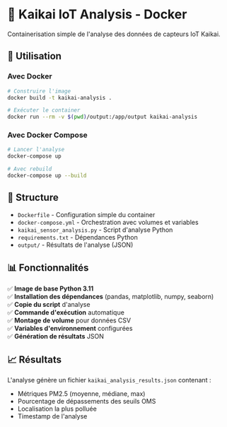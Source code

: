 # 🐳 Kaikai IoT Analysis - Docker

Containerisation simple de l'analyse des données de capteurs IoT Kaikai.

## 🚀 Utilisation

### Avec Docker
```bash
# Construire l'image
docker build -t kaikai-analysis .

# Exécuter le container
docker run --rm -v $(pwd)/output:/app/output kaikai-analysis
```

### Avec Docker Compose
```bash
# Lancer l'analyse
docker-compose up

# Avec rebuild
docker-compose up --build
```

## 📁 Structure

- `Dockerfile` - Configuration simple du container
- `docker-compose.yml` - Orchestration avec volumes et variables
- `kaikai_sensor_analysis.py` - Script d'analyse Python
- `requirements.txt` - Dépendances Python
- `output/` - Résultats de l'analyse (JSON)

## 📊 Fonctionnalités

✅ **Image de base Python 3.11**  
✅ **Installation des dépendances** (pandas, matplotlib, numpy, seaborn)  
✅ **Copie du script** d'analyse  
✅ **Commande d'exécution** automatique  
✅ **Montage de volume** pour données CSV  
✅ **Variables d'environnement** configurées  
✅ **Génération de résultats** JSON  

## 📈 Résultats

L'analyse génère un fichier `kaikai_analysis_results.json` contenant :
- Métriques PM2.5 (moyenne, médiane, max)
- Pourcentage de dépassements des seuils OMS
- Localisation la plus polluée
- Timestamp de l'analyse
